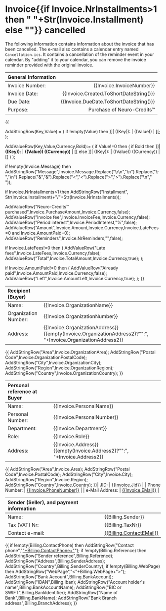 ﻿Invoice{{if Invoice.NrInstallments>1 then " "+Str(Invoice.Installment) else ""}} cancelled
=============================================================================================

The following information contains information about the invoice that has been cancelled. The e-mail also contains a calendar entry 
named `Cancellation.ics`. It contains a cancellation of the reminder event in your calendar. By "adding" it to your calendar, you can
remove the invoice reminder provided with the original invoice.

| General Information                                      ||
|:----------------|----------------------------------------:|
| Invoice Number: | {{Invoice.InvoiceNumber}}               |
| Invoice Date:   | {{Invoice.Created.ToShortDateString()}} |
| Due Date:       | {{Invoice.DueDate.ToShortDateString()}} |
| Purpose:        | Purchase of Neuro-Credits™              |
{{

AddStringRow(Key,Value):=
(
	if !empty(Value) then ]]| ((Key)): | ((Value)) |
[[;
);

AddValueRow(Key,Value,Currency,Bold):=
(
	if Value!=0 then 
	(
		if Bold then
			]]| **((Key))**: | **((Value)) ((Currency))** |
[[
		else
			]]| ((Key)): | ((Value)) ((Currency)) |
[[
	)
);

if !empty(Invoice.Message) then AddStringRow("Message",Invoice.Message.Replace("\r\n","\n").Replace("\r","\n").Replace("&","&amp;").Replace("<","&lt;").Replace(">","&gt;").Replace("\n","<br/>"));

if Invoice.NrInstallments>1 then
	AddStringRow("Installment", Str(Invoice.Installment)+"/"+Str(Invoice.NrInstallments));

AddValueRow("Neuro-Credits™ purchased",Invoice.PurchaseAmount,Invoice.Currency,false);
AddValueRow("Invoice fee",Invoice.InvoiceFee,Invoice.Currency,false);
AddValueRow("Period interest",Invoice.PeriodInterest,"%",false);
AddValueRow("Amount",Invoice.Amount,Invoice.Currency,Invoice.LateFees=0 and Invoice.AmountPaid=0);
AddValueRow("Reminders",Invoice.NrReminders,"",false);

if Invoice.LateFees!=0 then
(
	AddValueRow("Late fees",Invoice.LateFees,Invoice.Currency,false);
	AddValueRow("Total",Invoice.TotalAmount,Invoice.Currency,true);
);
	
if Invoice.AmountPaid!=0 then
(
	AddValueRow("Already paid",Invoice.AmountPaid,Invoice.Currency,false);
	AddValueRow("Left",Invoice.AmountLeft,Invoice.Currency,true);
);
}}

| Recipient (Buyer)                                                                                                                 ||
|:---------------------|:------------------------------------------------------------------------------------------------------------|
| Name:                | {{Invoice.OrganizationName}}                                                                                |
| Organization Number: | {{Invoice.OrganizationNumber}}                                                                              |
| Address:             | {{Invoice.OrganizationAddress}}{{empty(Invoice.OrganizationAddress2)?"":", "+Invoice.OrganizationAddress2}} |
{{
AddStringRow("Area",Invoice.OrganizationArea);
AddStringRow("Postal Code",Invoice.OrganizationPostalCode);
AddStringRow("City",Invoice.OrganizationCity);
AddStringRow("Region",Invoice.OrganizationRegion);
AddStringRow("Country",Invoice.OrganizationCountry);
}}

| Personal reference at Buyer                                                               ||
|:-----------------|:------------------------------------------------------------------------|
| Name:            | {{Invoice.PersonalName}}                                                |
| Personal Number: | {{Invoice.PersonalNumber}}                                              |
| Department:      | {{Invoice.Department}}                                                  |
| Role:            | {{Invoice.Role}}                                                        |
| Address:         | {{Invoice.Address}}{{empty(Invoice.Address2)?"":", "+Invoice.Address2}} |
{{
AddStringRow("Area",Invoice.Area);
AddStringRow("Postal Code",Invoice.PostalCode);
AddStringRow("City",Invoice.City);
AddStringRow("Region",Invoice.Region);
AddStringRow("Country",Invoice.Country);
}}| JID:             | [{{Invoice.Jid}}](xmpp:{{Invoice.Jid}})                               |
| Phone Number:    | [{{Invoice.PhoneNumber}}](tel:{{Invoice.PhoneNumber}})                  |
| e-Mail Address:  | [{{Invoice.EMail}}](mailto:{{Invoice.EMail}})                           |

| Sender (Seller), and payment information                                      ||
|:-----------------|:------------------------------------------------------------|
| Name:            | {{Billing.Sender}}                                          |
| Tax (VAT) Nr:    | {{Billing.TaxNr}}                                           |
| Contact e-mail:  | [{{Billing.ContactEMail}}](mailto:{{Billing.ContactEMail}}) |
{{
if !empty(Billing.ContactPhone) then AddStringRow("Contact phone","["+Billing.ContactPhone+"](tel:"+Billing.ContactPhone+")");
if !empty(Billing.Reference) then AddStringRow("Sender reference",Billing.Reference);
AddStringRow("Address",Billing.SenderAddress);
AddStringRow("Country",Billing.SenderCountry);
if !empty(Billing.WebPage) then AddStringRow("WebPage","<"+Billing.WebPage+">");
AddStringRow("Bank Account",Billing.BankAccount);
AddStringRow("IBAN",Billing.Iban);
AddStringRow("Account holder's name",Billing.BankAccountName);
AddStringRow("BIC or SWIFT",Billing.BankIdentifier);
AddStringRow("Name of Bank",Billing.BankName);
AddStringRow("Bank Branch address",Billing.BranchAddress);
}}
